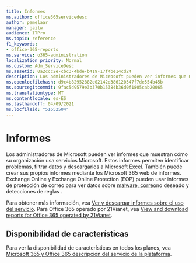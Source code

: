 ```yaml
---
title: Informes
ms.author: office365servicedesc
author: pamelaar
manager: gailw
audience: ITPro
ms.topic: reference
f1_keywords:
- office-365-reports
ms.service: o365-administration
localization_priority: Normal
ms.custom: Adm_ServiceDesc
ms.assetid: 0a2ccc2e-cbc3-4bde-b419-17f4be14cd24
description: Los administradores de Microsoft pueden ver informes que muestran cómo su organización usa servicios Microsoft. Estos informes permiten identificar problemas, filtrar datos y descargarlos a Microsoft Excel. También puede crear sus propios informes mediante los Microsoft 365 web de informes. Exchange Online y Exchange Online Protection (EOP) pueden usar informes de protección de correo para ver datos sobre malware, correo no deseado y detecciones de reglas.
ms.openlocfilehash: d9c4b82952882e02142d386120347f7de554b45b
ms.sourcegitcommit: 9fac5d9579e3b370b15384b36d0f1805cab20065
ms.translationtype: MT
ms.contentlocale: es-ES
ms.lasthandoff: 04/09/2021
ms.locfileid: "51652504"
---
```

# <a name="reports"></a>Informes

Los administradores de Microsoft pueden ver informes que muestran cómo su organización usa servicios Microsoft. Estos informes permiten identificar problemas, filtrar datos y descargarlos a Microsoft Excel. También puede crear sus propios informes mediante los Microsoft 365 web de informes. Exchange Online y Exchange Online Protection (EOP) pueden usar informes de protección de correo para ver datos sobre [malware, correo](/exchange/monitoring/use-mail-protection-reports)no deseado y detecciones de reglas .
  
Para obtener más información, vea [Ver y descargar informes sobre el uso del servicio](/microsoft-365/admin/activity-reports/activity-reports). Para Office 365 operado por 21Vianet, vea [View and download reports for Office 365 operated by 21Vianet](/microsoft-365/admin/activity-reports/activity-reports).
  
## <a name="feature-availability"></a>Disponibilidad de características

Para ver la disponibilidad de características en todos los planes, vea [Microsoft 365 y Office 365 descripción del servicio de la plataforma](office-365-platform-service-description.md).
